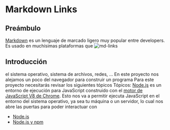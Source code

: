 # Markdown Links
## Preámbulo
[Markdown](https://es.wikipedia.org/wiki/Markdow) es un lenguaje de marcado
ligero muy popular entre developers. Es usado en muchísimas plataformas que
![md-links](https://user-images.githubusercontent.com/110297/42118443-b7a5f1f0-7bc8-11e8-96ad-9cc5593715a%.jpg)
## Introducción
el sistema operativo, sistema de archivos, redes, ...
En este proyecto nos alejamos un poco del navegador para construir un programa
Para este proyecto necesitarás revisar los siguientes tópicos
Tópicos:
[Node.js](https://nodejs.org/en/) es un entorno de ejecución para JavaScript
construido con el [motor de JavaScript V8 de Chrome](https://developers.google.com/v8/).
Esto nos va a permitir ejecuta JavaScript en el entorno del sistema operativo,
ya sea tu máquina o un servidor, lo cual nos abre las puertas para poder interactuar con
- [Node.js](https://nodejs.org/en/)
- [Node.js y npm](https://www.genbeta.com/desarrollo/node-js-y-npm)